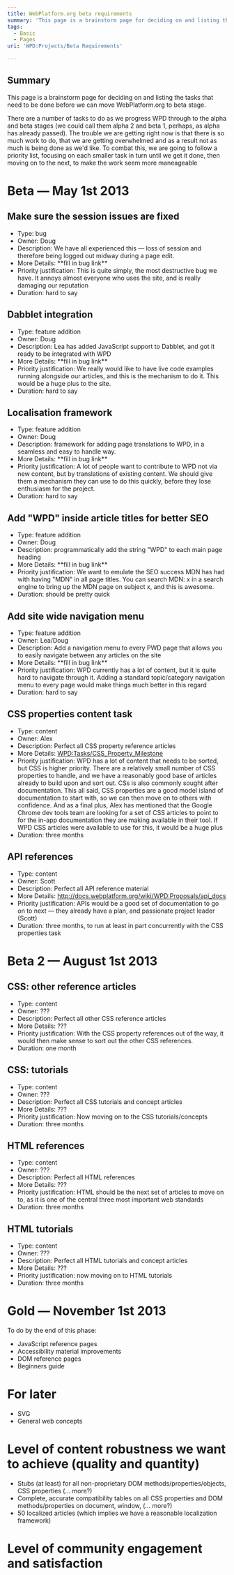 ```yaml
---
title: WebPlatform.org beta requirements
summary: 'This page is a brainstorm page for deciding on and listing the tasks that need to be done before we can move WebPlatform.org to beta stage.'
tags:
  - Basic
  - Pages
uri: 'WPD:Projects/Beta Requirements'

---
```

## Summary

This page is a brainstorm page for deciding on and listing the tasks that need to be done before we can move WebPlatform.org to beta stage.

There are a number of tasks to do as we progress WPD through to the alpha and beta stages (we could call them alpha 2 and beta 1, perhaps, as alpha has already passed). The trouble we are getting right now is that there is so much work to do, that we are getting overwhelmed and as a result not as much is being done as we'd like. To combat this, we are going to follow a priority list, focusing on each smaller task in turn until we get it done, then moving on to the next, to make the work seem more maneageable

# Beta — May 1st 2013

## Make sure the session issues are fixed

-   Type: bug
-   Owner: Doug
-   Description: We have all experienced this — loss of session and therefore being logged out midway during a page edit.
-   More Details: \*\*fill in bug link\*\*
-   Priority justification: This is quite simply, the most destructive bug we have. It annoys almost everyone who uses the site, and is really damaging our reputation
-   Duration: hard to say

## Dabblet integration

-   Type: feature addition
-   Owner: Doug
-   Description: Lea has added JavaScript support to Dabblet, and got it ready to be integrated with WPD
-   More Details: \*\*fill in bug link\*\*
-   Priority justification: We really would like to have live code examples running alongside our articles, and this is the mechanism to do it. This would be a huge plus to the site.
-   Duration: hard to say

## Localisation framework

-   Type: feature addition
-   Owner: Doug
-   Description: framework for adding page translations to WPD, in a seamless and easy to handle way.
-   More Details: \*\*fill in bug link\*\*
-   Priority justification: A lot of people want to contribute to WPD not via new content, but by translations of existing content. We should give them a mechanism they can use to do this quickly, before they lose enthusiasm for the project.
-   Duration: hard to say

## Add "WPD" inside article titles for better SEO

-   Type: feature addition
-   Owner: Doug
-   Description: programmatically add the string "WPD" to each main page heading
-   More Details: \*\*fill in bug link\*\*
-   Priority justification: We want to emulate the SEO success MDN has had with having "MDN" in all page titles. You can search MDN: x in a search engine to bring up the MDN page on subject x, and this is awesome.
-   Duration: should be pretty quick

## Add site wide navigation menu

-   Type: feature addition
-   Owner: Lea/Doug
-   Description: Add a navigation menu to every PWD page that allows you to easily navigate between any articles on the site
-   More Details: \*\*fill in bug link\*\*
-   Priority justification: WPD currently has a lot of content, but it is quite hard to navigate through it. Adding a standard topic/category navigation menu to every page would make things much better in this regard
-   Duration: hard to say

## CSS properties content task

-   Type: content
-   Owner: Alex
-   Description: Perfect all CSS property reference articles
-   More Details: [WPD:Tasks/CSS\_Property\_Milestone](/WPD:Tasks/CSS_Property_Milestone)
-   Priority justification: WPD has a lot of content that needs to be sorted, but CSS is higher priority. There are a relatively small number of CSS properties to handle, and we have a reasonably good base of articles already to build upon and sort out. CSs is also commonly sought after documentation. This all said, CSS properties are a good model island of documentation to start with, so we can then move on to others with confidence. And as a final plus, Alex has mentioned that the Google Chrome dev tools team are looking for a set of CSS articles to point to for the in-app documentation they are making available in their tool. If WPD CSS articles were available to use for this, it would be a huge plus
-   Duration: three months

## API references

-   Type: content
-   Owner: Scott
-   Description: Perfect all API reference material
-   More Details: <http://docs.webplatform.org/wiki/WPD:Proposals/api_docs>
-   Priority justification: APIs would be a good set of documentation to go on to next — they already have a plan, and passionate project leader (Scott)
-   Duration: three months, to run at least in part concurrently with the CSS properties task

# Beta 2 — August 1st 2013

## CSS: other reference articles

-   Type: content
-   Owner: ???
-   Description: Perfect all other CSS reference articles
-   More Details: ???
-   Priority justification: With the CSS property references out of the way, it would then make sense to sort out the other CSS references.
-   Duration: one month

## CSS: tutorials

-   Type: content
-   Owner: ???
-   Description: Perfect all CSS tutorials and concept articles
-   More Details: ???
-   Priority justification: Now moving on to the CSS tutorials/concepts
-   Duration: three months

## HTML references

-   Type: content
-   Owner: ???
-   Description: Perfect all HTML references
-   More Details: ???
-   Priority justification: HTML should be the next set of articles to move on to, as it is one of the central three most important web standards
-   Duration: three months

## HTML tutorials

-   Type: content
-   Owner: ???
-   Description: Perfect all HTML tutorials and concept articles
-   More Details: ???
-   Priority justification: now moving on to HTML tutorials
-   Duration: three months

# Gold — November 1st 2013

To do by the end of this phase:

-   JavaScript reference pages
-   Accessibility material improvements
-   DOM reference pages
-   Beginners guide

# For later

-   SVG
-   General web concepts

# Level of content robustness we want to achieve (quality and quantity)

-   Stubs (at least) for all non-proprietary DOM methods/properties/objects, CSS properties (… more?)
-   Complete, accurate compatibility tables on all CSS properties and DOM methods/properties on document, window, (… more?)
-   50 localized articles (which implies we have a reasonable localization framework)

# Level of community engagement and satisfaction
